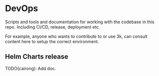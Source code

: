 # DevOps

Scripts and tools and documentation for working with the codebase in this repo.
Including CI/CD, release, deployment etc.

For example, anyone who wants to contribute to or use 3k, can consult content
here to setup the correct environment.

## Helm Charts release

TODO(cairong): Add doc.
